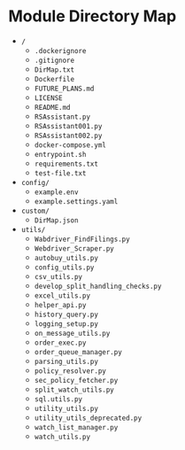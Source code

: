 # Module Directory Map

- `/`
  - `.dockerignore`
  - `.gitignore`
  - `DirMap.txt`
  - `Dockerfile`
  - `FUTURE_PLANS.md`
  - `LICENSE `
  - `README.md`
  - `RSAssistant.py`
  - `RSAssistant001.py`
  - `RSAssistant002.py`
  - `docker-compose.yml`
  - `entrypoint.sh`
  - `requirements.txt`
  - `test-file.txt`
- `config/`
  - `example.env`
  - `example.settings.yaml`
- `custom/`
  - `DirMap.json`
- `utils/`
  - `Wabdriver_FindFilings.py`
  - `Webdriver_Scraper.py`
  - `autobuy_utils.py`
  - `config_utils.py`
  - `csv_utils.py`
  - `develop_split_handling_checks.py`
  - `excel_utils.py`
  - `helper_api.py`
  - `history_query.py`
  - `logging_setup.py`
  - `on_message_utils.py`
  - `order_exec.py`
  - `order_queue_manager.py`
  - `parsing_utils.py`
  - `policy_resolver.py`
  - `sec_policy_fetcher.py`
  - `split_watch_utils.py`
  - `sql.utils.py`
  - `utility_utils.py`
  - `utility_utils_deprecated.py`
  - `watch_list_manager.py`
  - `watch_utils.py`